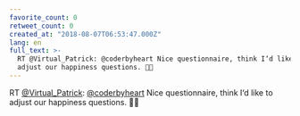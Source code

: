 ```yaml
---
favorite_count: 0
retweet_count: 0
created_at: "2018-08-07T06:53:47.000Z"
lang: en
full_text: >-
  RT @Virtual_Patrick: @coderbyheart Nice questionnaire, think I‘d like to
  adjust our happiness questions. 🙏😌
---
```


RT [@Virtual_Patrick](https://twitter.com/Virtual_Patrick):
[@coderbyheart](https://twitter.com/coderbyheart) Nice questionnaire, think I‘d
like to adjust our happiness questions. 🙏😌
